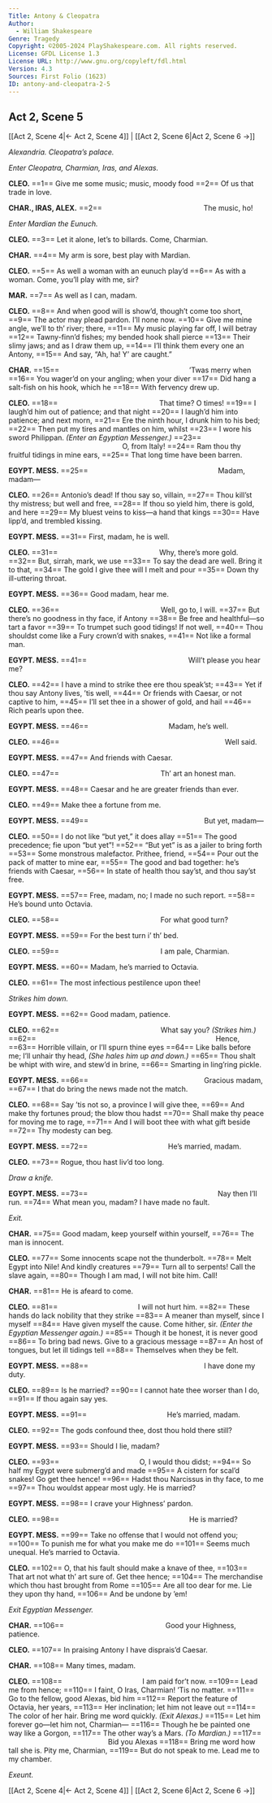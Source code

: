```yaml
---
Title: Antony & Cleopatra
Author: 
  - William Shakespeare
Genre: Tragedy
Copyright: ©2005-2024 PlayShakespeare.com. All rights reserved.
License: GFDL License 1.3
License URL: http://www.gnu.org/copyleft/fdl.html
Version: 4.3
Sources: First Folio (1623)
ID: antony-and-cleopatra-2-5
---
```


## Act 2, Scene 5
[[Act 2, Scene 4|← Act 2, Scene 4]] | [[Act 2, Scene 6|Act 2, Scene 6 →]]

*Alexandria. Cleopatra’s palace.*

*Enter Cleopatra, Charmian, Iras, and Alexas.*

**CLEO.**
==1== Give me some music; music, moody food
==2== Of us that trade in love.

**CHAR., IRAS, ALEX.**
==2==               The music, ho!

*Enter Mardian the Eunuch.*

**CLEO.**
==3== Let it alone, let’s to billards. Come, Charmian.

**CHAR.**
==4== My arm is sore, best play with Mardian.

**CLEO.**
==5== As well a woman with an eunuch play’d
==6== As with a woman. Come, you’ll play with me, sir?

**MAR.**
==7== As well as I can, madam.

**CLEO.**
==8== And when good will is show’d, though’t come too short,
==9== The actor may plead pardon. I’ll none now.
==10== Give me mine angle, we’ll to th’ river; there,
==11== My music playing far off, I will betray
==12== Tawny-finn’d fishes; my bended hook shall pierce
==13== Their slimy jaws; and as I draw them up,
==14== I’ll think them every one an Antony,
==15== And say, “Ah, ha! Y’ are caught.”

**CHAR.**
==15==                   ’Twas merry when
==16== You wager’d on your angling; when your diver
==17== Did hang a salt-fish on his hook, which he
==18== With fervency drew up.

**CLEO.**
==18==               That time? O times!
==19== I laugh’d him out of patience; and that night
==20== I laugh’d him into patience; and next morn,
==21== Ere the ninth hour, I drunk him to his bed;
==22== Then put my tires and mantles on him, whilst
==23== I wore his sword Philippan.
*(Enter an Egyptian Messenger.)*
==23==                 O, from Italy!
==24== Ram thou thy fruitful tidings in mine ears,
==25== That long time have been barren.

**EGYPT. MESS.**
==25==                   Madam, madam⁠—

**CLEO.**
==26== Antonio’s dead! If thou say so, villain,
==27== Thou kill’st thy mistress; but well and free,
==28== If thou so yield him, there is gold, and here
==29== My bluest veins to kiss—a hand that kings
==30== Have lipp’d, and trembled kissing.

**EGYPT. MESS.**
==31== First, madam, he is well.

**CLEO.**
==31==               Why, there’s more gold.
==32== But, sirrah, mark, we use
==33== To say the dead are well. Bring it to that,
==34== The gold I give thee will I melt and pour
==35== Down thy ill-uttering throat.

**EGYPT. MESS.**
==36== Good madam, hear me.

**CLEO.**
==36==               Well, go to, I will.
==37== But there’s no goodness in thy face, if Antony
==38== Be free and healthful—so tart a favor
==39== To trumpet such good tidings! If not well,
==40== Thou shouldst come like a Fury crown’d with snakes,
==41== Not like a formal man.

**EGYPT. MESS.**
==41==               Will’t please you hear me?

**CLEO.**
==42== I have a mind to strike thee ere thou speak’st;
==43== Yet if thou say Antony lives, ’tis well,
==44== Or friends with Caesar, or not captive to him,
==45== I’ll set thee in a shower of gold, and hail
==46== Rich pearls upon thee.

**EGYPT. MESS.**
==46==            Madam, he’s well.

**CLEO.**
==46==                        Well said.

**EGYPT. MESS.**
==47== And friends with Caesar.

**CLEO.**
==47==               Th’ art an honest man.

**EGYPT. MESS.**
==48== Caesar and he are greater friends than ever.

**CLEO.**
==49== Make thee a fortune from me.

**EGYPT. MESS.**
==49==                 But yet, madam⁠—

**CLEO.**
==50== I do not like “but yet,” it does allay
==51== The good precedence; fie upon “but yet”!
==52== “But yet” is as a jailer to bring forth
==53== Some monstrous malefactor. Prithee, friend,
==54== Pour out the pack of matter to mine ear,
==55== The good and bad together: he’s friends with Caesar,
==56== In state of health thou say’st, and thou say’st free.

**EGYPT. MESS.**
==57== Free, madam, no; I made no such report.
==58== He’s bound unto Octavia.

**CLEO.**
==58==               For what good turn?

**EGYPT. MESS.**
==59== For the best turn i’ th’ bed.

**CLEO.**
==59==               I am pale, Charmian.

**EGYPT. MESS.**
==60== Madam, he’s married to Octavia.

**CLEO.**
==61== The most infectious pestilence upon thee!

*Strikes him down.*

**EGYPT. MESS.**
==62== Good madam, patience.

**CLEO.**
==62==               What say you?
*(Strikes him.)*
==62==                          Hence,
==63== Horrible villain, or I’ll spurn thine eyes
==64== Like balls before me; I’ll unhair thy head,
*(She hales him up and down.)*
==65== Thou shalt be whipt with wire, and stew’d in brine,
==66== Smarting in ling’ring pickle.

**EGYPT. MESS.**
==66==                 Gracious madam,
==67== I that do bring the news made not the match.

**CLEO.**
==68== Say ’tis not so, a province I will give thee,
==69== And make thy fortunes proud; the blow thou hadst
==70== Shall make thy peace for moving me to rage,
==71== And I will boot thee with what gift beside
==72== Thy modesty can beg.

**EGYPT. MESS.**
==72==            He’s married, madam.

**CLEO.**
==73== Rogue, thou hast liv’d too long.

*Draw a knife.*

**EGYPT. MESS.**
==73==                   Nay then I’ll run.
==74== What mean you, madam? I have made no fault.

*Exit.*

**CHAR.**
==75== Good madam, keep yourself within yourself,
==76== The man is innocent.

**CLEO.**
==77== Some innocents scape not the thunderbolt.
==78== Melt Egypt into Nile! And kindly creatures
==79== Turn all to serpents! Call the slave again,
==80== Though I am mad, I will not bite him. Call!

**CHAR.**
==81== He is afeard to come.

**CLEO.**
==81==            I will not hurt him.
==82== These hands do lack nobility that they strike
==83== A meaner than myself, since I myself
==84== Have given myself the cause. Come hither, sir.
*(Enter the Egyptian Messenger again.)*
==85== Though it be honest, it is never good
==86== To bring bad news. Give to a gracious message
==87== An host of tongues, but let ill tidings tell
==88== Themselves when they be felt.

**EGYPT. MESS.**
==88==                 I have done my duty.

**CLEO.**
==89== Is he married?
==90== I cannot hate thee worser than I do,
==91== If thou again say yes.

**EGYPT. MESS.**
==91==            He’s married, madam.

**CLEO.**
==92== The gods confound thee, dost thou hold there still?

**EGYPT. MESS.**
==93== Should I lie, madam?

**CLEO.**
==93==            O, I would thou didst;
==94== So half my Egypt were submerg’d and made
==95== A cistern for scal’d snakes! Go get thee hence!
==96== Hadst thou Narcissus in thy face, to me
==97== Thou wouldst appear most ugly. He is married?

**EGYPT. MESS.**
==98== I crave your Highness’ pardon.

**CLEO.**
==98==                   He is married?

**EGYPT. MESS.**
==99== Take no offense that I would not offend you;
==100== To punish me for what you make me do
==101== Seems much unequal. He’s married to Octavia.

**CLEO.**
==102== O, that his fault should make a knave of thee,
==103== That art not what th’ art sure of. Get thee hence;
==104== The merchandise which thou hast brought from Rome
==105== Are all too dear for me. Lie they upon thy hand,
==106== And be undone by ’em!

*Exit Egyptian Messenger.*

**CHAR.**
==106==               Good your Highness, patience.

**CLEO.**
==107== In praising Antony I have disprais’d Caesar.

**CHAR.**
==108== Many times, madam.

**CLEO.**
==108==            I am paid for’t now.
==109== Lead me from hence;
==110== I faint, O Iras, Charmian! ’Tis no matter.
==111== Go to the fellow, good Alexas, bid him
==112== Report the feature of Octavia, her years,
==113== Her inclination; let him not leave out
==114== The color of her hair. Bring me word quickly.
*(Exit Alexas.)*
==115== Let him forever go—let him not, Charmian⁠—
==116== Though he be painted one way like a Gorgon,
==117== The other way’s a Mars.
*(To Mardian.)*
==117==               Bid you Alexas
==118== Bring me word how tall she is. Pity me, Charmian,
==119== But do not speak to me. Lead me to my chamber.

*Exeunt.*

[[Act 2, Scene 4|← Act 2, Scene 4]] | [[Act 2, Scene 6|Act 2, Scene 6 →]]